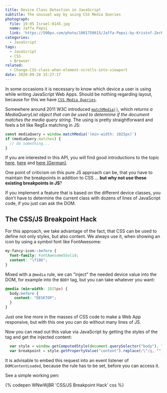 ```yaml
---
title: Device Class Detection in JavaScript
subtitle: The unusual way by using CSS Media Queries
photograph:
  file: 19-05 Israel-0145.jpg
  name: Jaffa Pepsi
  link: 'https://500px.com/photo/1001750615/Jaffa-Pepsi-by-Kristof-Zerbe'
categories:
  - JavaScript
tags:
  - JavaScript
  - CSS
  - Browser
related:
  - Change-CSS-class-when-element-scrolls-into-viewport
date: 2020-09-28 15:27:17
---
```

In some occasions it is necessary to know which device a user is using while writing JavaScript Web Apps. Should be nothing regarding layout, because for this we have [``CSS Media Queries``](https://developer.mozilla.org/de/docs/Web/CSS/Media_Queries/Using_media_queries). 

Somewhere around 2011 W3C introduced [``matchMedia()``](https://developer.mozilla.org/en-US/docs/Web/API/Window/matchMedia), which *returns a MediaQueryList object that can be used to detemnine if the document matches the media query string.* The using is pretty straightforward and feels a bit like RegEx matching in JS:

```js
const mediaQuery = window.matchMedia('(min-width: 1025px)')
if (mediaQuery.matches) {
  // do something...  
}
```

If you are interested in this API, you will find good introductions to the topic [here](https://css-tricks.com/working-with-javascript-media-queries/), [here](https://hacks.mozilla.org/2012/06/using-window-matchmedia-to-do-media-queries-in-javascript/) and [here (German)](https://www.mediaevent.de/javascript/window-matchMedia.html).

One point of criticism on this pure JS approach can be, that you have to maintain the breakpoints in addition to CSS ... **but why not use these existing breakpoints in JS**?

<!-- more -->

If you implement a feature that is based on the different device classes, you don't have to determine the current class with dozens of lines of JavaScript code, if you just can ask the DOM.

## The CSS/JS Breakpoint Hack

For this approach, we take advantage of the fact, that CSS can be used to define not only styles, but also content. We always use it, when showing an icon by using a symbol font like FontAwesome:

```css
my-fancy-icon::before {
  font-family: FontAwesome5Solid;
  content: "\f186";
}
```

Mixed with a ``@media`` rule, we can "inject" the needed device value into the DOM, for example into the ``BODY`` tag, but you can take whatever you want:

```css
@media (min-width: 1025px) {
  body:before {
    content: "DESKTOP";
  }
}
```

Just one line more in the masses of CSS code to make a Web App responsive, but with this one you can do without many lines of JS.

Now you can read out this value via JavaScript by getting the styles of the tag and get the injected content:

```js
  var style = window.getComputedStyle(document.querySelector("body"), ":before");
  var breakpoint = style.getPropertyValue("content").replace(/\"/g, "");
```

It is advisable to embed this request into an event listener of ``DOMContentLoaded``, because the rule has to be set, before you can access it.

See a simple working pen:

{% codepen WNwWjBR 'CSS/JS Breakpoint Hack' css %}
